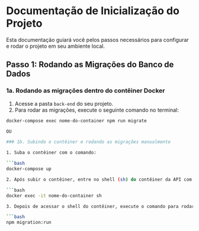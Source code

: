 # Documentação de Inicialização do Projeto

Esta documentação guiará você pelos passos necessários para configurar e rodar o projeto em seu ambiente local.

## Passo 1: Rodando as Migrações do Banco de Dados

### 1a. Rodando as migrações dentro do contêiner Docker

1. Acesse a pasta `back-end` do seu projeto.
2. Para rodar as migrações, execute o seguinte comando no terminal:

```bash
docker-compose exec nome-do-container npm run migrate

OU

### 1b. Subindo o contêiner e rodando as migrações manualmente

1. Suba o contêiner com o comando:

```bash
docker-compose up

2. Após subir o contêiner, entre no shell (sh) do contêiner da API com o seguinte comando:

```bash
docker exec -it nome-do-container sh

3. Depois de acessar o shell do contêiner, execute o comando para rodar as migrações:

```bash
npm migration:run
